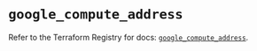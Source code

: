 # `google_compute_address`

Refer to the Terraform Registry for docs: [`google_compute_address`](https://registry.terraform.io/providers/hashicorp/google-beta/6.30.0/docs/resources/google_compute_address).
